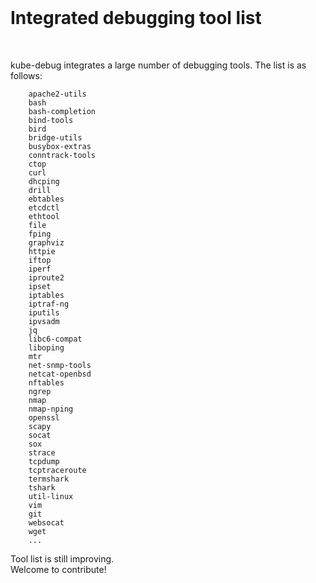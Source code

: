 <br>

# Integrated debugging tool list

<br>

kube-debug integrates a large number of debugging tools. The list is as follows:


```
    apache2-utils 
    bash 
    bash-completion 
    bind-tools 
    bird 
    bridge-utils 
    busybox-extras 
    conntrack-tools 
    ctop
    curl 
    dhcping 
    drill 
    ebtables 
    etcdctl
    ethtool 
    file
    fping 
    graphviz 
    httpie 
    iftop 
    iperf 
    iproute2 
    ipset 
    iptables 
    iptraf-ng 
    iputils 
    ipvsadm 
    jq 
    libc6-compat 
    liboping 
    mtr 
    net-snmp-tools 
    netcat-openbsd 
    nftables 
    ngrep 
    nmap 
    nmap-nping 
    openssl 
    scapy 
    socat 
    sox 
    strace 
    tcpdump 
    tcptraceroute 
    termshark
    tshark 
    util-linux 
    vim 
    git 
    websocat
    wget
    ...
```

Tool list is still improving.
<br>
Welcome to contribute!
<br>
<br>
<br>





